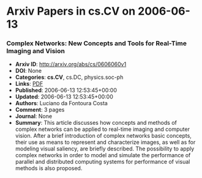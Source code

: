 # Arxiv Papers in cs.CV on 2006-06-13
### Complex Networks: New Concepts and Tools for Real-Time Imaging and Vision
- **Arxiv ID**: http://arxiv.org/abs/cs/0606060v1
- **DOI**: None
- **Categories**: **cs.CV**, cs.DC, physics.soc-ph
- **Links**: [PDF](http://arxiv.org/pdf/cs/0606060v1)
- **Published**: 2006-06-13 12:53:45+00:00
- **Updated**: 2006-06-13 12:53:45+00:00
- **Authors**: Luciano da Fontoura Costa
- **Comment**: 3 pages
- **Journal**: None
- **Summary**: This article discusses how concepts and methods of complex networks can be applied to real-time imaging and computer vision. After a brief introduction of complex networks basic concepts, their use as means to represent and characterize images, as well as for modeling visual saliency, are briefly described. The possibility to apply complex networks in order to model and simulate the performance of parallel and distributed computing systems for performance of visual methods is also proposed.



